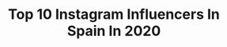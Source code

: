 ---
title: Top 10 Instagram Influencers In Spain In 2020
description: >-
  Find top Instagram influencers in Spain in 2020. Most popular hashtags: # #laspalmas #goprogermany #cheerleaderlife.
platform: Instagram
profiles:
  - username: "igna.ferriol"
    fullname: >-
      Igna & Hanna
    location: "Spain"
    followers: 20593
    engagement: 1246
    commentsToLikes: 0.075555
    id: ck55o5tf27otd0i11wpmyqhwx
    verified: false
    hashtags: "#folkvisions, #natureheals, #beggintime, #dogpics"
  - username: "elcorahabla"
    fullname: >-
      Coming soon :)
    location: "Spain"
    followers: 23528
    engagement: 5869
    commentsToLikes: 2.268779
    id: ck5qedc3qzxp70i11h4ixkvxm
    verified: false
    hashtags: "#sorteo, #giveaway, #apple"
  - username: "andalushisha"
    fullname: >-
      🌬️Andalushisha
    location: "Spain"
    followers: 85700
    engagement: 5636
    commentsToLikes: 1.190166
    id: ck6ttwhczcyue0j7129bob7z7
    verified: false
    hashtags: "#alphahookah, #airforce, #wookah, #oblako"
  - username: "efradera"
    fullname: >-
      𝙴𝚗𝚛𝚒𝚌 𝙵𝚛𝚊𝚍𝚎𝚛𝚊
    location: "Spain"
    followers: 7156
    engagement: 3279
    commentsToLikes: 0.092275
    id: ck9hb4gopfd6q0j78slrhqzg3
    verified: false
    hashtags: "#portbox, #noicemag, #nowherediary, #fotodome"
  - username: "cristipoyatos"
    fullname: >-
      Cristina
    location: "Spain"
    followers: 4911
    engagement: 2873
    commentsToLikes: 0.181565
    id: ckap7ccbtjghg0i78u56rdbmj
    verified: false
    hashtags: "#sabado, #oysho, #kissmymodel, #fotodeldia"
  - username: "angelaa.r.a"
    fullname: >-
      𝐀́𝐧𝐠𝐞𝐥𝐚 𝐑𝐨𝐦𝐞𝐫𝐨🦁
    location: "Spain"
    followers: 2515
    engagement: 2859
    commentsToLikes: 0.272797
    id: ckap24oecxcts0i7836b4wsi2
    verified: false
    hashtags: ""
  - username: "alecontreraass"
    fullname: >-
      ALEJANDRA CONTRERAS
    location: "Spain"
    followers: 3084
    engagement: 2741
    commentsToLikes: 0.182509
    id: ck5zmu52rn8b80i14e22wz9ew
    verified: false
    hashtags: ""
  - username: "eljosejulio2"
    fullname: >-
      Jose Julio 👦🏻
    location: "Spain"
    followers: 537847
    engagement: 2732
    commentsToLikes: 0.104205
    id: ck5qbwkkfnqhm0i11bqb2opfq
    verified: false
    hashtags: "#teamjosejulio"
  - username: "_riverss_"
    fullname: >-
      𝑀𝒜𝑅𝐼𝒩𝒜 🦋
    location: "Spain"
    followers: 263234
    engagement: 2701
    commentsToLikes: 0.113993
    id: ck9hcpbupmga50j781qiws9hk
    verified: false
    hashtags: ""
  - username: "moniiica.g"
    fullname: >-
      monica g
    location: "Spain"
    followers: 6419
    engagement: 2610
    commentsToLikes: 0.197365
    id: ck5q1edi6al5y0i115gjjriqq
    verified: false
    hashtags: "#subduedgirls"
cities:
  - name: Barcelona
    link: /instagram/spain/barcelona
  - name: Madrid
    link: /instagram/spain/madrid
---